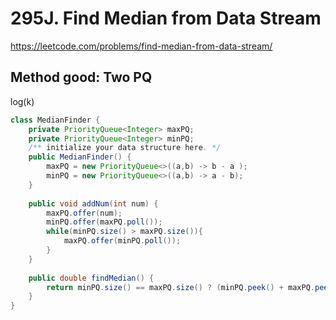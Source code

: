 # 295J.  Find Median from Data Stream
https://leetcode.com/problems/find-median-from-data-stream/

## Method good: Two PQ
log(k)

```java
class MedianFinder {
    private PriorityQueue<Integer> maxPQ;
    private PriorityQueue<Integer> minPQ;
    /** initialize your data structure here. */
    public MedianFinder() {
        maxPQ = new PriorityQueue<>((a,b) -> b - a );
        minPQ = new PriorityQueue<>((a,b) -> a - b);
    }
    
    public void addNum(int num) {
        maxPQ.offer(num);
        minPQ.offer(maxPQ.poll());
        while(minPQ.size() > maxPQ.size()){
            maxPQ.offer(minPQ.poll());
        }
    }
    
    public double findMedian() {
        return minPQ.size() == maxPQ.size() ? (minPQ.peek() + maxPQ.peek())/2.0 : maxPQ.peek();
    }
}
```
